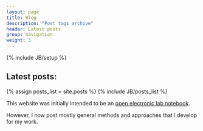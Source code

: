 ```yaml
---
layout: page
title: Blog
description: "Post tags archive"
header: Latest posts
group: navigation
weight: 3
---
```

{% include JB/setup %}

<h2>Latest posts:</h2>
{% assign posts_list = site.posts %}
{% include JB/posts_list %}

<br>

<p>This website was initially intended to be an <a href='http://andre-rendeiro.me/2014/10/29/notebook'>open electronic lab notebook</a>.</p>
<p>However, I now post mostly general methods and approaches that I develop for my work.</p>
